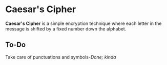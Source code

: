 # Caesar's Cipher

**Caesar's Cipher** is a simple encryption technique where each letter in the message is shifted by a fixed number down the alphabet. 

## To-Do
Take care of punctuations and symbols-*Done; kinda*